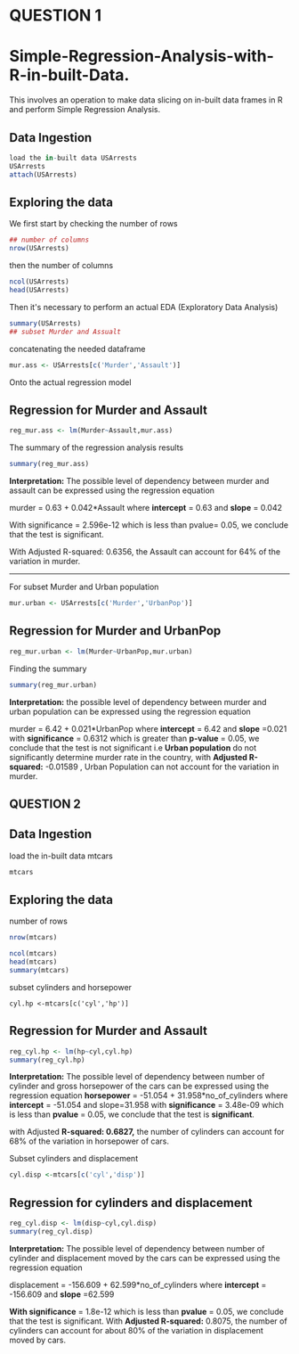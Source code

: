 
# QUESTION 1
# Simple-Regression-Analysis-with-R-in-built-Data.
This involves an operation to make data slicing on in-built data frames in R and perform Simple Regression Analysis.


## Data Ingestion

```r
load the in-built data USArrests
USArrests
attach(USArrests)
```

## Exploring the data

We first start by checking the number of rows

```r
## number of columns
nrow(USArrests)
```

then the number of columns

```r
ncol(USArrests)
head(USArrests)
```
Then it's necessary to perform an actual EDA (Exploratory Data Analysis)

```r
summary(USArrests)
## subset Murder and Assualt
```

concatenating the needed dataframe

```r
mur.ass <- USArrests[c('Murder','Assault')]
```

Onto the actual regression model

## Regression for Murder and Assault

```r
reg_mur.ass <- lm(Murder~Assault,mur.ass)
```

The summary of the regression analysis results

```r
summary(reg_mur.ass)
```

**Interpretation:** The possible level of dependency between murder and assault can be expressed using the regression equation


murder = 0.63 + 0.042*Assault where **intercept** = 0.63 and **slope** = 0.042


With significance =  2.596e-12 which is less than pvalue= 0.05, we conclude that the test is significant.

With Adjusted R-squared:  0.6356, the Assault can account for 64% of the variation in murder.

_________________________________

For subset Murder and Urban population
```r
mur.urban <- USArrests[c('Murder','UrbanPop')]
```

## Regression for Murder and UrbanPop

```r
reg_mur.urban <- lm(Murder~UrbanPop,mur.urban)
```

Finding the summary

```r
summary(reg_mur.urban)
```

**Interpretation:** the possible level of dependency between murder and urban population can be expressed using the regression equation

murder = 6.42 + 0.021*UrbanPop where **intercept** = 6.42 and **slope** =0.021 with **significance** =  0.6312 which is greater than **p-value** = 0.05, we conclude that the test is not significant i.e **Urban population** do not significantly determine murder rate in the country, with **Adjusted R-squared:**  -0.01589 , Urban Population can not account for the variation in murder.


## QUESTION 2

## Data Ingestion

load the in-built data mtcars

```r
mtcars
```

## Exploring the data

number of rows
```r
nrow(mtcars)
```

```r
ncol(mtcars)
head(mtcars)
summary(mtcars)
```


subset cylinders and horsepower
```{r}
cyl.hp <-mtcars[c('cyl','hp')]
```

## Regression for Murder and Assault

```r
reg_cyl.hp <- lm(hp~cyl,cyl.hp)
summary(reg_cyl.hp)
```

**Interpretation:** The possible level of dependency between number of cylinder and gross horsepower of the cars can be expressed using the regression equation  **horsepower** = -51.054 + 31.958*no_of_cylinders where **intercept** = -51.054 and slope=31.958 with **significance** =  3.48e-09 which is less than **pvalue** = 0.05, we conclude that the test is **significant**.

with Adjusted **R-squared:  0.6827,** the number of cylinders can account for 68% of the variation in horsepower of cars.

Subset cylinders and displacement

```r
cyl.disp <-mtcars[c('cyl','disp')]
```

## Regression for cylinders and displacement

```r
reg_cyl.disp <- lm(disp~cyl,cyl.disp)
summary(reg_cyl.disp)
```


**Interpretation:** The possible level of dependency between number of cylinder and displacement moved by the cars can be expressed using the regression equation

displacement = -156.609 +  62.599*no_of_cylinders where **intercept** = -156.609 and **slope** =62.599


**With significance** = 1.8e-12 which is less than **pvalue** = 0.05, we conclude that the test is significant. With **Adjusted R-squared:** 0.8075, the number of cylinders can account for about 80% of the variation in displacement moved by cars.
